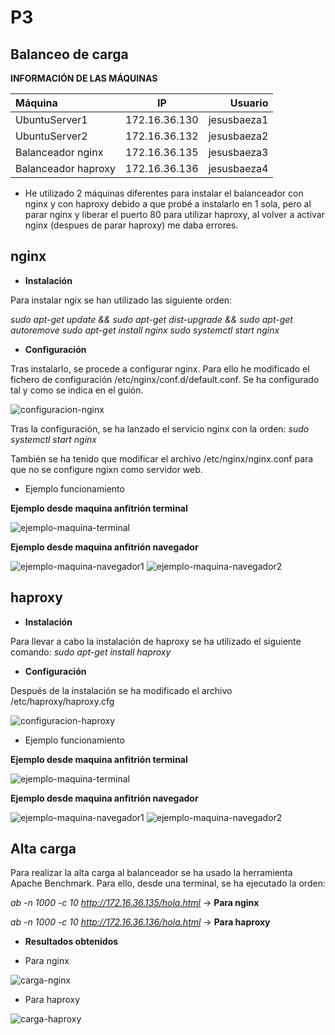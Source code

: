 # P3
## Balanceo de carga

**INFORMACIÓN DE LAS MÁQUINAS**

Máquina | IP | Usuario
:-------|:--:|-------:
UbuntuServer1 | 172.16.36.130 | jesusbaeza1
UbuntuServer2 | 172.16.36.132 | jesusbaeza2
Balanceador nginx | 172.16.36.135 | jesusbaeza3
Balanceador haproxy | 172.16.36.136 | jesusbaeza4

* He utilizado 2 máquinas diferentes para instalar el balanceador con nginx y con haproxy debido a que probé a instalarlo en 1 sola, pero al parar nginx y liberar el puerto 80 para utilizar haproxy, al volver a activar nginx (despues de parar haproxy) me daba errores.

## nginx

* **Instalación**

Para instalar ngix se han utilizado las siguiente orden:

*sudo apt-get update && sudo apt-get dist-upgrade && sudo apt-get autoremove*
*sudo apt-get install nginx*
*sudo systemctl start nginx*

* **Configuración**

Tras instalarlo, se procede a configurar nginx. Para ello he modificado 
el fichero de configuración /etc/nginx/conf.d/default.conf. Se ha configurado tal y como se indica en el guión.

![configuracion-nginx](https://github.com/Jebaal17/SWAP_2018/blob/master/Practicas/imagenes/P3/confiNginx.png)

Tras la configuración, se ha lanzado el servicio nginx con la orden:
*sudo systemctl start nginx*

También se ha tenido que modificar el archivo /etc/nginx/nginx.conf para que no se configure ngixn como servidor web.


* Ejemplo funcionamiento

**Ejemplo desde maquina anfitrión terminal**

![ejemplo-maquina-terminal](https://github.com/Jebaal17/SWAP_2018/blob/master/Practicas/imagenes/P3/comprobacionNginx-2.png)

**Ejemplo desde maquina anfitrión navegador**

![ejemplo-maquina-navegador1](https://github.com/Jebaal17/SWAP_2018/blob/master/Practicas/imagenes/P3/comprobacionNginx-3-1.png)
![ejemplo-maquina-navegador2](https://github.com/Jebaal17/SWAP_2018/blob/master/Practicas/imagenes/P3/comprobacionNginx-3-2.png)

## haproxy

* **Instalación**

Para llevar a cabo la instalación de haproxy se ha utilizado el siguiente comando:
*sudo apt-get install haproxy*

* **Configuración**

Después de la instalación se ha modificado el archivo /etc/haproxy/haproxy.cfg

![configuracion-haproxy](https://github.com/Jebaal17/SWAP_2018/blob/master/Practicas/imagenes/P3/configuracionHaproxy.png)

* Ejemplo funcionamiento

**Ejemplo desde maquina anfitrión terminal**

![ejemplo-maquina-terminal](https://github.com/Jebaal17/SWAP_2018/blob/master/Practicas/imagenes/P3/funcionamientoHaproxy-1.png)

**Ejemplo desde maquina anfitrión navegador**

![ejemplo-maquina-navegador1](https://github.com/Jebaal17/SWAP_2018/blob/master/Practicas/imagenes/P3/funcionamientoHaprxy-3-1.png)
![ejemplo-maquina-navegador2](https://github.com/Jebaal17/SWAP_2018/blob/master/Practicas/imagenes/P3/comprobacionHaproxy-3-2.png)

## Alta carga

Para realizar la alta carga al balanceador se ha usado la herramienta Apache Benchmark. Para ello, desde una terminal, se ha ejecutado la orden:

*ab -n 1000 -c 10 http://172.16.36.135/hola.html* -> **Para nginx**

*ab -n 1000 -c 10 http://172.16.36.136/hola.html* -> **Para haproxy**

* **Resultados obtenidos**

* Para nginx

![carga-nginx](https://github.com/Jebaal17/SWAP_2018/blob/master/Practicas/imagenes/P3/cargaNginx.png)

* Para haproxy

![carga-haproxy](https://github.com/Jebaal17/SWAP_2018/blob/master/Practicas/imagenes/P3/altaCargaHaproxy.png)



